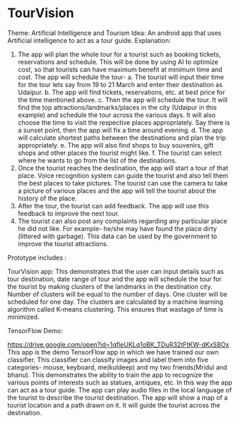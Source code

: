 # TourVision

Theme: Artificial Intelligence and Tourism
Idea: An android app that uses Artificial intelligence to act as a tour guide. 
Explanation:
1.	The app will plan the whole tour for a tourist such as booking tickets, reservations and schedule. This will be done by using AI to optimize cost, so that tourists can have maximum benefit at minimum time and cost. The app will schedule the tour-
a.	The tourist will input their time for the tour lets say from 19 to 21 March and enter their destination as Udaipur.
b.	The app will find tickets, reservations, etc. at best price for the time mentioned above.
c.	Then the app will schedule the tour. It will find the top attractions/landmarks/places in the city (Udaipur in this example) and schedule the tour across the various days. It will also choose the time to visit the respective places appropriately. Say there is a sunset point, then the app will fix a time around evening.
d.	The app will calculate shortest paths between the destinations and plan the trip appropriately.
e.	The app will also find shops to buy souvenirs, gift shops and other places the tourist might like.
f.	The tourist can select where he wants to go from the list of the destinations.
2.	Once the tourist reaches the destination, the app will start a tour of that place. Voice recognition system can guide the tourist and also tell them the best places to take pictures. The tourist can use the camera to take a picture of various places and the app will tell the tourist about the history of the place.
3.	After the tour, the tourist can add feedback. The app will use this feedback to improve the next tour.
4.	The tourist can also post any complaints regarding any particular place he did not like. For example- he/she may have found the place dirty (littered with garbage). This data can be used by the government to improve the tourist attractions.

Prototype includes :

TourVision app:
This demonstrates that the user can input details such as tour destination, date range of tour and the app will schedule the tour for the tourist by making clusters of the landmarks in the destination city. Number of clusters will be equal to the number of days. One cluster will be scheduled for one day. The clusters are calculated by a machine learning algorithm called K-means clustering. This ensures that wastage of time is minimized.

TensorFlow Demo:

https://drive.google.com/open?id=1qfleUKLq1oBK_TDuR32tFtKW-dKxS8Ox
This app is the demo TensorFlow app in which we have trained our own classifier. This classifier can classify images and label them into five categories- mouse, keyboard, me(kuldeep) and my two friends(Mridul and bhanu).
This demonstrates the ability to train the app to recognize the various points of interests such as statues, antiques, etc. In this way the app can act as a tour guide. The app can play audio files in the local language of the tourist to describe the tourist destination.
The app will show a map of a tourist location and a path drawn on it. It will guide the tourist across the destination.
